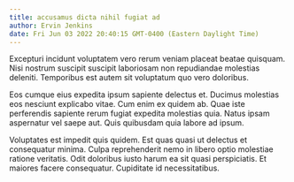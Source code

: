 ```yaml
---
title: accusamus dicta nihil fugiat ad
author: Ervin Jenkins
date: Fri Jun 03 2022 20:40:15 GMT-0400 (Eastern Daylight Time)
---
```

Excepturi incidunt voluptatem vero rerum veniam placeat beatae quisquam. Nisi nostrum suscipit suscipit laboriosam non repudiandae molestias deleniti. Temporibus est autem sit voluptatum quo vero doloribus.

 Eos cumque eius expedita ipsum sapiente delectus et. Ducimus molestias eos nesciunt explicabo vitae. Cum enim ex quidem ab. Quae iste perferendis sapiente rerum fugiat expedita molestias quia. Natus ipsam aspernatur vel saepe aut. Quis quibusdam quia labore ad ipsum.

 Voluptates est impedit quis quidem. Est quas quasi ut delectus et consequatur minima. Culpa reprehenderit nemo in libero optio molestiae ratione veritatis. Odit doloribus iusto harum ea sit quasi perspiciatis. Et maiores facere consequatur. Cupiditate id necessitatibus.